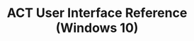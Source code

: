 ---
title: ACT User Interface Reference (Windows 10)
description: This section contains information about the user interface for Application Compatibility Manager (ACM), which is a tool in the Application Compatibility Toolkit (ACT).
redirect_url: https://technet.microsoft.com/en-us/itpro/windows/deploy/manage-windows-upgrades-with-upgrade-analytics.md
---